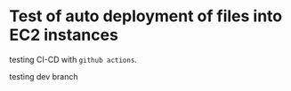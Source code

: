 # Test of auto deployment of files into EC2 instances

testing CI-CD with `github actions`.

testing dev branch
